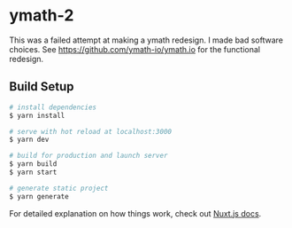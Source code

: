 # ymath-2

This was a failed attempt at making a ymath redesign. I made bad software choices. See https://github.com/ymath-io/ymath.io for the functional redesign.

## Build Setup

```bash
# install dependencies
$ yarn install

# serve with hot reload at localhost:3000
$ yarn dev

# build for production and launch server
$ yarn build
$ yarn start

# generate static project
$ yarn generate
```

For detailed explanation on how things work, check out [Nuxt.js docs](https://nuxtjs.org).
